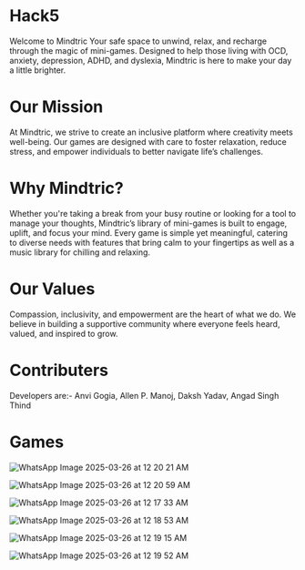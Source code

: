 # Hack5
Welcome to Mindtric
Your safe space to unwind, relax, and recharge through the magic of mini-games. Designed to help those living with OCD, anxiety, depression, ADHD, and dyslexia, Mindtric is here to make your day a little brighter.

# Our Mission
At Mindtric, we strive to create an inclusive platform where creativity meets well-being. Our games are designed with care to foster relaxation, reduce stress, and empower individuals to better navigate life’s challenges.

# Why Mindtric?
Whether you're taking a break from your busy routine or looking for a tool to manage your thoughts, Mindtric’s library of mini-games is built to engage, uplift, and focus your mind. Every game is simple yet meaningful, catering to diverse needs with features that bring calm to your fingertips as well as a music library for chilling and relaxing.

# Our Values
Compassion, inclusivity, and empowerment are the heart of what we do. We believe in building a supportive community where everyone feels heard, valued, and inspired to grow.

# Contributers
Developers are:- 
Anvi Gogia,
Allen P. Manoj,
Daksh Yadav,
Angad Singh Thind

# Games


![WhatsApp Image 2025-03-26 at 12 20 21 AM](https://github.com/user-attachments/assets/32dfb4b6-abc3-4352-be7f-a6c3e564a1f1)


![WhatsApp Image 2025-03-26 at 12 20 59 AM](https://github.com/user-attachments/assets/42a1a988-5e6b-45ef-bc47-34d866bbeb42)


![WhatsApp Image 2025-03-26 at 12 17 33 AM](https://github.com/user-attachments/assets/b0fff38b-d4db-4f6c-b669-64368c281618)


![WhatsApp Image 2025-03-26 at 12 18 53 AM](https://github.com/user-attachments/assets/2dbe00a7-9c8f-427c-9bd7-a4bc662fe26e)


![WhatsApp Image 2025-03-26 at 12 19 15 AM](https://github.com/user-attachments/assets/e5c42c92-749d-492d-a724-67a3985fa883)


![WhatsApp Image 2025-03-26 at 12 19 52 AM](https://github.com/user-attachments/assets/bb38e5ff-32ea-4857-a6bf-38c8bc17383f)

